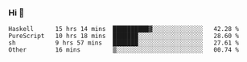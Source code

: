### Hi 👋

<!--START_SECTION:waka-->

```text
Haskell      15 hrs 14 mins  ██████████▓░░░░░░░░░░░░░░   42.28 %
PureScript   10 hrs 18 mins  ███████░░░░░░░░░░░░░░░░░░   28.60 %
sh           9 hrs 57 mins   ███████░░░░░░░░░░░░░░░░░░   27.61 %
Other        16 mins         ▒░░░░░░░░░░░░░░░░░░░░░░░░   00.74 %
```

<!--END_SECTION:waka-->
